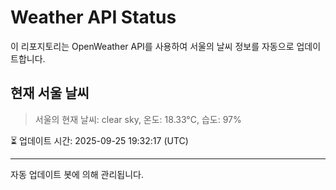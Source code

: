 
# Weather API Status

이 리포지토리는 OpenWeather API를 사용하여 서울의 날씨 정보를 자동으로 업데이트합니다.

## 현재 서울 날씨
> 서울의 현재 날씨: clear sky, 온도: 18.33°C, 습도: 97%

⏳ 업데이트 시간: 2025-09-25 19:32:17 (UTC)

---
자동 업데이트 봇에 의해 관리됩니다.
